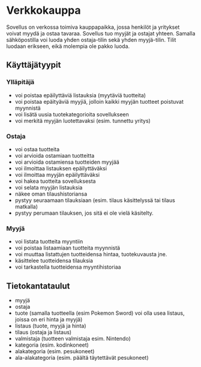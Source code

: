 # Verkkokauppa

Sovellus on verkossa toimiva kauppapaikka, jossa henkilöt ja yritykset voivat myydä ja ostaa tavaraa. Sovellus tuo myyjät ja ostajat yhteen. Samalla sähköpostilla voi luoda yhden ostaja-tilin sekä yhden myyjä-tilin. Tilit luodaan erikseen, eikä molempia ole pakko luoda.

## Käyttäjätyypit
### Ylläpitäjä
- voi poistaa epäilyttäviä listauksia (myytäviä tuotteita)
- voi poistaa epäityäviä myyjiä, jolloin kaikki myyjän tuotteet poistuvat myynnistä
- voi lisätä uusia tuotekategorioita sovellukseen
- voi merkitä myyjän luotettavaksi (esim. tunnettu yritys)

### Ostaja
- voi ostaa tuotteita
- voi arvioida ostamiaan tuotteitta
- voi arvioida ostamiensa tuotteiden myyjää
- voi ilmoittaa listauksen epäilyttäväksi
- voi ilmoittaa myyjän epäilyttäväksi
- voi hakea tuotteita sovelluksesta
- voi selata myyjän listauksia
- näkee oman tilaushistoriansa
- pystyy seuraamaan tilauksiaan (esim. tilaus käsittelyssä tai tilaus matkalla)
- pystyy perumaan tilauksen, jos sitä ei ole vielä käsitelty.

### Myyjä
- voi listata tuotteita myyntiin
- voi poistaa listaamiaan tuotteita myynnistä
- voi muuttaa listattujen tuotteidensa hintaa, tuotekuvausta jne.
- käsittelee tuotteidensa tilauksia
- voi tarkastella tuotteidensa myyntihistoriaa

## Tietokantataulut
- myyjä
- ostaja
- tuote (samalla tuotteella (esim Pokemon Sword) voi olla usea listaus, joissa on eri hinta ja myyjä)
- listaus (tuote, myyjä ja hinta)
- tilaus (ostaja ja listaus)
- valmistaja (tuotteen valmistaja esim. Nintendo) 
- kategoria (esim. kodinkoneet)
- alakategoria (esim. pesukoneet)
- ala-alakategoria (esim. päältä täytettävät pesukoneet)


